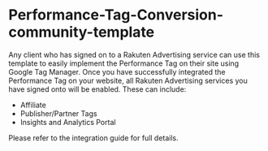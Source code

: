 # Performance-Tag-Conversion-community-template

Any client who has signed on to a Rakuten Advertising service can use this template to easily implement the Performance Tag on their site using Google Tag Manager. Once you have successfully integrated the Performance Tag on your website, all Rakuten Advertising services you have signed onto will be enabled. These can include:
* Affiliate
* Publisher/Partner Tags
* Insights and Analytics Portal

Please refer to the integration guide for full details.
